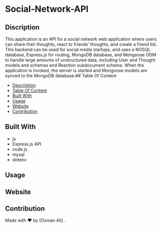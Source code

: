 # Social-Network-API

## Discription
This application is an API for a social network web application where users can share their thoughts, react to friends’ thoughts, 
and create a friend list.​This backend can be used for social media startups, and uses a NOSQL database, Express.js for routing, 
MongoDB database, and Mongoose ODM to handle large amounts of unstructured data, including User and Thought models and schemas and Reaction subdocument schema.
When the application is invoked, the server is started and Mongoose models are synced to the MongoDB database.## Table Of Content
- [Description](#description)
- [Table Of Content](#table-of-content)
- [Built With](#built-with)
- [Usage](#usage)
- [Website](#website)
- [Contribution](#contribution)

## Built With
* js
* Express.js API
* node.js
* mysql
* dotenv

## Usage











## Website

## Contribution
Made with ❤️ by [Osman Ali] .
